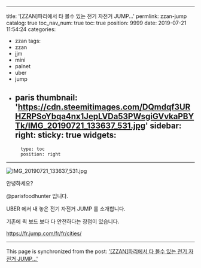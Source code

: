 
---
title: '[ZZAN]파리에서 타 볼수 있는 전기 자전거 JUMP...'
permlink: zzan-jump
catalog: true
toc_nav_num: true
toc: true
position: 9999
date: 2019-07-21 11:54:24
categories:
- zzan
tags:
- zzan
- jjm
- mini
- palnet
- uber
- jump
- paris
thumbnail: 'https://cdn.steemitimages.com/DQmdqf3URHZRPSoYbqa4nx1JepLVDa53PWsgiGVvkaPBYTk/IMG_20190721_133637_531.jpg'
sidebar:
    right:
        sticky: true
widgets:
    -
        type: toc
        position: right
---


![IMG_20190721_133637_531.jpg](https://cdn.steemitimages.com/DQmdqf3URHZRPSoYbqa4nx1JepLVDa53PWsgiGVvkaPBYTk/IMG_20190721_133637_531.jpg)

안녕하세요?

@parisfoodhunter 입니다. 

UBER 에서 내 놓은 전기 자전거 JUMP 를 소개합니다. 

기존에 퀵 보드 보다 다 안전하다는 장점이 있습니다. 

https://fr.jump.com/fr/fr/cities/

- - -

This page is synchronized from the post: ['[ZZAN]파리에서 타 볼수 있는 전기 자전거 JUMP...'](https://steemit.com/@parisfoodhunter/zzan-jump)
